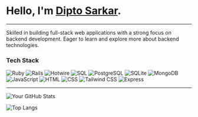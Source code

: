 # Hello, I'm <a href="https://dipto-sarkar.vercel.app/">Dipto Sarkar</a>.
<hr>
Skilled in building full-stack web applications with a strong focus on backend development. Eager to learn and explore 
more about backend technologies.

### Tech Stack

![Ruby](https://img.shields.io/badge/Ruby-%23CC342D.svg?&style=for-the-badge&logo=ruby&logoColor=white)
![Rails](https://img.shields.io/badge/Rails-%23CC0000.svg?&style=for-the-badge&logo=ruby-on-rails&logoColor=white)
![Hotwire](https://img.shields.io/badge/Hotwire-%23E34F26.svg?&style=for-the-badge&logo=hotwire&logoColor=white)
![SQL](https://img.shields.io/badge/-SQL-000?&style=for-the-badge&logo=MySQL&logoColor=white)
![PostgreSQL](https://img.shields.io/badge/PostgreSQL-%23316192.svg?&style=for-the-badge&logo=postgresql&logoColor=white)
![SQLite](https://img.shields.io/badge/SQLite-%2307405e.svg?&style=for-the-badge&logo=sqlite&logoColor=white)
![MongoDB](https://img.shields.io/badge/MongoDB-%234ea94b.svg?&style=for-the-badge&logo=mongodb&logoColor=white)
![JavaScript](https://img.shields.io/badge/JavaScript-%23F7DF1E.svg?&style=for-the-badge&logo=javascript&logoColor=black)
![HTML](https://img.shields.io/badge/HTML5-%23E34F26.svg?&style=for-the-badge&logo=html5&logoColor=white)
![CSS](https://img.shields.io/badge/CSS3-%231572B6.svg?&style=for-the-badge&logo=css3&logoColor=white)
![Tailwind CSS](https://img.shields.io/badge/Tailwind_CSS-%2338B2AC.svg?&style=for-the-badge&logo=tailwind-css&logoColor=white)
![Express](https://img.shields.io/badge/Express.js-%23404d59.svg?&style=for-the-badge&logo=express&logoColor=%2361DAFB)

<!-- ### Currently Learning
![Spring Boot](https://img.shields.io/badge/SpringBoot-6DB33F?style=for-the-badge&logo=Spring&logoColor=white) -->

<hr>

![Your GitHub Stats](https://github-readme-stats.vercel.app/api?username=DiptoSarkar182&show_icons=true)

![Top Langs](https://github-readme-stats.vercel.app/api/top-langs/?username=DiptoSarkar182&layout=compact&theme=vision-friendly-dark)
